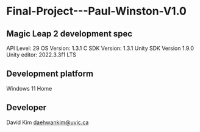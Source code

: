 # Final-Project---Paul-Winston-V1.0

## Magic Leap 2 development spec
API Level: 29
OS Version: 1.3.1
C SDK Version: 1.3.1
Unity SDK Version 1.9.0
Unity editor: 2022.3.3f1 LTS

## Development platform
Windows 11 Home

## Developer
David Kim
daehwankim@uvic.ca